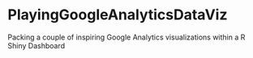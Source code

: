 # PlayingGoogleAnalyticsDataViz
Packing a couple of inspiring Google Analytics visualizations within a R Shiny Dashboard

